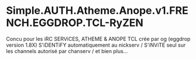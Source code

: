 # Simple.AUTH.Atheme.Anope.v1.FRENCH.EGGDROP.TCL-RyZEN #

Concu pour les iRC SERViCES, ATHEME & ANOPE TCL crée par og (eggdrop version 1.8X)
S'iDENTiFY automatiquement au nickserv / S'iNViTE seul sur les channels autorisé par chanserv / et bien plus...

